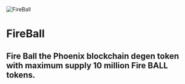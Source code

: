 ![FireBall](https://imgur.com/LWe1wX4)

# FireBall
## Fire Ball the Phoenix blockchain degen token with maximum supply 10 million Fire BALL tokens.
